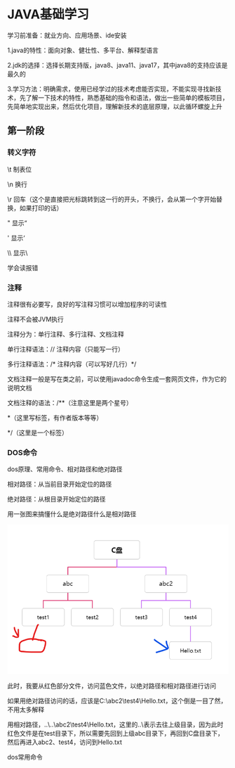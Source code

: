 #  JAVA基础学习

学习前准备：就业方向、应用场景、ide安装

1.java的特性：面向对象、健壮性、多平台、解释型语言

2.jdk的选择：选择长期支持版，java8、java11、java17，其中java8的支持应该是最久的

3.学习方法：明确需求，使用已经学过的技术考虑能否实现，不能实现寻找新技术，先了解一下技术的特性，熟悉基础的指令和语法，做出一些简单的模板项目，先简单地实现出来，然后优化项目，理解新技术的底层原理，以此循环螺旋上升



## 第一阶段

### 转义字符

\t 制表位

\n 换行

\r 回车（这个是直接把光标跳转到这一行的开头，不换行，会从第一个字开始替换，如果打印的话）

\" 显示“

\' 显示‘

\\\ 显示\

学会读报错

### 注释

注释很有必要写，良好的写注释习惯可以增加程序的可读性

注释不会被JVM执行

注释分为：单行注释、多行注释、文档注释

单行注释语法：// 注释内容（只能写一行）

多行注释语法：/* 注释内容（可以写好几行）*/

文档注释一般是写在类之前，可以使用javadoc命令生成一套网页文件，作为它的说明文档

文档注释的语法：/**（注意这里是两个星号）

*（这里写标签，有作者版本等等）

*/（这里是一个标签）

### DOS命令

dos原理、常用命令、相对路径和绝对路径

相对路径：从当前目录开始定位的路径

绝对路径：从根目录开始定位的路径

用一张图来搞懂什么是绝对路径什么是相对路径

![绝对路径和相对路径](绝对路径和相对路径.png)

此时，我要从红色部分文件，访问蓝色文件，以绝对路径和相对路径进行访问

如果用绝对路径访问的话，应该是C:\abc2\test4\Hello.txt，这个倒是一目了然，不用太多解释

用相对路径，..\\..\abc2\test4\Hello.txt，这里的..\表示去往上级目录，因为此时红色文件是在test目录下，所以需要先回到上级abc目录下，再回到C盘目录下，然后再进入abc2、test4，访问到Hello.txt

dos常用命令



